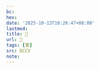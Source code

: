 ```yaml
---
bc:
hex:
date: '2025-10-13T10:26:47+08:00'
lastmod:
title: 􂠭
url: 􂠭
tags: [黍]
src: DCCV
note:
---
```

